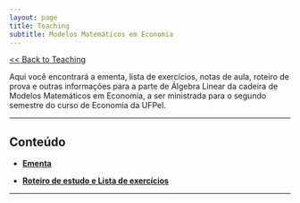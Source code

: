 ```yaml
---
layout: page
title: Teaching
subtitle: Modelos Matemáticos em Economia
---
```


[<< Back to Teaching](/teaching)

Aqui você encontrará a ementa, lista de exercícios, notas de aula, roteiro de prova e outras informações para a parte de Álgebra Linear da cadeira de Modelos Matemáticos em Economia, a ser ministrada para o segundo semestre do curso de Economia da UFPel.

---

## Conteúdo

- **[Ementa](/files/modelos.pdf)**

- **[Roteiro de estudo e Lista de exercícios](/files/modelos-rot.pdf)**

---
